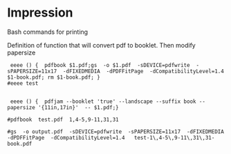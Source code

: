 # Impression
Bash commands for printing

Definition of function that will convert pdf to booklet. Then modify papersize
```
 eeee () {  pdfbook $1.pdf;gs  -o $1.pdf  -sDEVICE=pdfwrite  -sPAPERSIZE=11x17  -dFIXEDMEDIA  -dPDFFitPage  -dCompatibilityLevel=1.4   $1-book.pdf; rm $1-book.pdf; }
#eeee test


 eeee () {  pdfjam --booklet 'true' --landscape --suffix book --papersize '{11in,17in}'  -- $1.pdf;}

#pdfbook  test.pdf  1,4-5,9-11,31,31

#gs  -o output.pdf  -sDEVICE=pdfwrite  -sPAPERSIZE=11x17  -dFIXEDMEDIA  -dPDFFitPage  -dCompatibilityLevel=1.4   test-1\,4-5\,9-11\,31\,31-book.pdf


```
